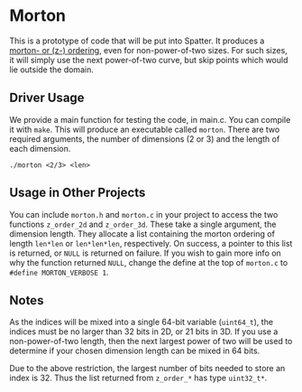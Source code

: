 # Morton
This is a prototype of code that will be put into Spatter. It produces a [morton- or (z-) ordering](https://en.wikipedia.org/wiki/Z-order_curve), even for non-power-of-two sizes. For such sizes, it will simply use the next power-of-two curve, but skip points which would lie outside the domain. 

## Driver Usage
We provide a main function for testing the code, in main.c. You can compile it with `make`. This will produce an executable called `morton`. There are two required arguments, the number of dimensions (2 or 3) and the length of each dimension. 
```
./morton <2/3> <len>
```

## Usage in Other Projects
You can include `morton.h` and `morton.c` in your project to access the two functions `z_order_2d` and `z_order_3d`. These take a single argument, the dimension length. They allocate a list containing the morton ordering of length `len*len` or `len*len*len`, respectively. On success, a pointer to this list is returned, or `NULL` is returned on failure. If you wish to gain more info on why the function returned `NULL`, change the define at the top of `morton.c` to `#define MORTON_VERBOSE 1`. 

## Notes
As the indices will be mixed into a single 64-bit variable (`uint64_t`), the indices must be no larger than 32 bits in 2D, or 21 bits in 3D. If you use a non-power-of-two length, then the next largest power of two will be used to determine if your chosen dimension length can be mixed in 64 bits. 

Due to the above restriction, the largest number of bits needed to store an index is 32. Thus the list returned from `z_order_*` has type `uint32_t*`.

